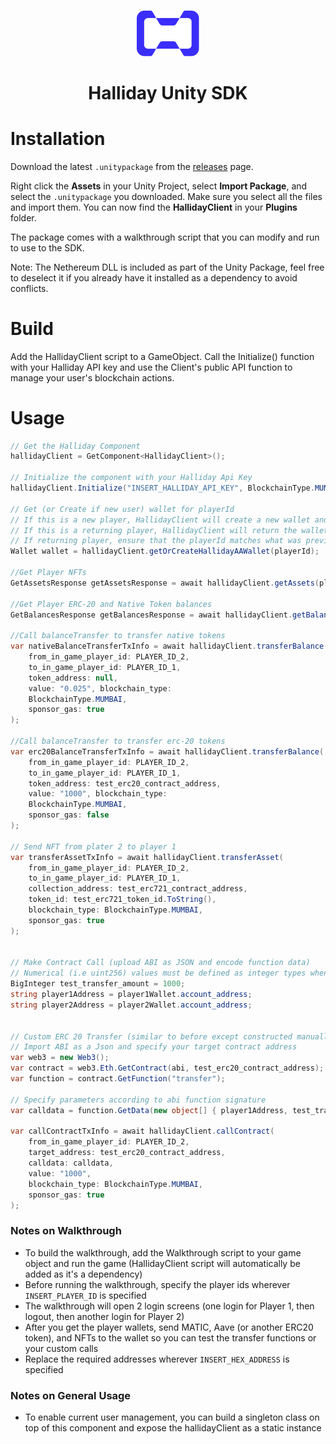 <p align="center">
<br />
<a href="https://halliday.xyz"><img src="https://github.com/HallidayInc/UnitySDK/blob/master/hallidayLogo.svg" width="100" alt=""/></a>
</p>
<h1 align="center">Halliday Unity SDK</h1>

# Installation

Download the latest `.unitypackage` from the [releases](https://github.com/HallidayInc/UnitySDK/releases) page.

Right click the **Assets** in your Unity Project, select **Import Package**, and select the `.unitypackage` you downloaded. Make sure you select all the files and import them. You can now find the **HallidayClient** in your **Plugins** folder.

The package comes with a walkthrough script that you can modify and run to use to the SDK.

Note: The Nethereum DLL is included as part of the Unity Package, feel free to deselect it if you already have it installed as a dependency to avoid conflicts.

# Build

Add the HallidayClient script to a GameObject. Call the Initialize() function with your Halliday API key and use the Client's public API function to manage your user's blockchain actions.

# Usage

```csharp
// Get the Halliday Component
hallidayClient = GetComponent<HallidayClient>();

// Initialize the component with your Halliday Api Key
hallidayClient.Initialize("INSERT_HALLIDAY_API_KEY", BlockchainType.MUMBAI, true);

// Get (or Create if new user) wallet for playerId
// If this is a new player, HallidayClient will create a new wallet and return it
// If this is a returning player, HallidayClient will return the wallet stored for the player
// If returning player, ensure that the playerId matches what was previously used create a wallet (otherwise an error will be thrown)
Wallet wallet = hallidayClient.getOrCreateHallidayAAWallet(playerId);

//Get Player NFTs
GetAssetsResponse getAssetsResponse = await hallidayClient.getAssets(playerId);

//Get Player ERC-20 and Native Token balances
GetBalancesResponse getBalancesResponse = await hallidayClient.getBalances(playerId);

//Call balanceTransfer to transfer native tokens
var nativeBalanceTransferTxInfo = await hallidayClient.transferBalance(
    from_in_game_player_id: PLAYER_ID_2,
    to_in_game_player_id: PLAYER_ID_1,
    token_address: null,
    value: "0.025", blockchain_type:
    BlockchainType.MUMBAI,
    sponsor_gas: true
);

//Call balanceTransfer to transfer erc-20 tokens
var erc20BalanceTransferTxInfo = await hallidayClient.transferBalance(
    from_in_game_player_id: PLAYER_ID_2,
    to_in_game_player_id: PLAYER_ID_1,
    token_address: test_erc20_contract_address,
    value: "1000", blockchain_type:
    BlockchainType.MUMBAI,
    sponsor_gas: false
);

// Send NFT from plater 2 to player 1
var transferAssetTxInfo = await hallidayClient.transferAsset(
    from_in_game_player_id: PLAYER_ID_2,
    to_in_game_player_id: PLAYER_ID_1,
    collection_address: test_erc721_contract_address,
    token_id: test_erc721_token_id.ToString(),
    blockchain_type: BlockchainType.MUMBAI,
    sponsor_gas: true
);


// Make Contract Call (upload ABI as JSON and encode function data)
// Numerical (i.e uint256) values must be defined as integer types when creating callContract calldata
BigInteger test_transfer_amount = 1000;
string player1Address = player1Wallet.account_address;
string player2Address = player2Wallet.account_address;


// Custom ERC 20 Transfer (similar to before except constructed manually)
// Import ABI as a Json and specify your target contract address
var web3 = new Web3();
var contract = web3.Eth.GetContract(abi, test_erc20_contract_address);
var function = contract.GetFunction("transfer");

// Specify parameters according to abi function signature
var calldata = function.GetData(new object[] { player1Address, test_transfer_amount });

var callContractTxInfo = await hallidayClient.callContract(
    from_in_game_player_id: PLAYER_ID_2,
    target_address: test_erc20_contract_address,
    calldata: calldata,
    value: "1000",
    blockchain_type: BlockchainType.MUMBAI,
    sponsor_gas: true
);
```

### Notes on Walkthrough

- To build the walkthrough, add the Walkthrough script to your game object and run the game (HallidayClient script will automatically be added as it's a dependency)
- Before running the walkthrough, specify the player ids wherever `INSERT_PLAYER_ID` is specified
- The walkthrough will open 2 login screens (one login for Player 1, then logout, then another login for Player 2)
- After you get the player wallets, send MATIC, Aave (or another ERC20 token), and NFTs to the wallet so you can test the transfer functions or your custom calls
- Replace the required addresses wherever `INSERT_HEX_ADDRESS` is specified

### Notes on General Usage

- To enable current user management, you can build a singleton class on top of this component and expose the hallidayClient as a static instance
